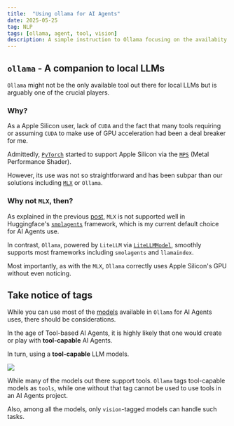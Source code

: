 ```yaml
---
title:  "Using ollama for AI Agents"
date: 2025-05-25
tag: NLP
tags: [ollama, agent, tool, vision]
description: A simple instruction to Ollama focusing on the availabity of the tools and vision 
---
```



## `ollama` - A companion to local LLMs

`Ollama` might not be the only available tool out there for local LLMs but is arguably one of the crucial players.

### Why?

As a Apple Silicon user, lack of `CUDA` and the fact that many tools requiring or assuming `CUDA` to make use of GPU acceleration had been a deal breaker for me.

Admittedly, [`PyTorch`](https://pytorch.org) started to support Apple Silicon via the [`MPS`](https://developer.apple.com/metal/pytorch/) (Metal Performance Shader).

However, its use was not so straightforward and has been subpar than our solutions including [`MLX`](https://github.com/ml-explore/mlx) or `Ollama`.

### Why not `MLX`, then? 

As explained in the previous [post](smolagents-with-ollama), `MLX` is not supported well in Huggingface's [`smolagents`](https://huggingface.co/docs/smolagents/index) framework, which is my current default choice for AI Agents use.

In contrast, `Ollama`, powered by `LiteLLM` via [`LiteLLMModel`](https://huggingface.co/docs/smolagents/v1.16.1/en/reference/models#smolagents.LiteLLMModel), smoothly supports most frameworks including `smolagents` and `llamaindex`.

Most importantly, as with the `MLX`, `Ollama` correctly uses Apple Silicon's GPU without even noticing.


## Take notice of tags

While you can use most of the [models](https://ollama.com/search) available in `Ollama` for AI Agents uses, there should be considerations.

In the age of Tool-based AI Agents, it is highly likely that one would create or play with **tool-capable** AI Agents.

In turn, using a **tool-capable** LLM models.

![](/images/ollama.png)

While many of the models out there support tools.
`Ollama` tags tool-capable models as `tools`, while one without that tag cannot be used to use tools in an AI Agents project.

Also, among all the models, only `vision`-tagged models can handle such tasks.